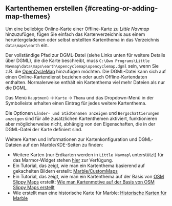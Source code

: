## Kartenthemen erstellen {#creating-or-adding-map-themes}

Um eine beliebige Online-Karte einer Offline-Karte zu _Little Navmap_ hinzuzufügen, fügen Sie einfach das Kartenverzeichnis aus einem heruntergeladenen oder selbst erstellten Kartenthema in das Verzeichnis `data\maps\earth` ein.

Der vollständige Pfad zur DGML-Datei \(siehe Links unten für weitere Details über DGML), die die Karte beschreibt, muss `C:\Own Programs\Little Navmap\data\maps\earth\opencyclemap\opencyclemap.dgml` sein, wenn Sie z.B. die [OpenCycleMap](http://www.opencyclemap.org) hinzufügen möchten. Die DGML-Datei kann sich auf einen Online-Kartendienst beziehen oder auch Offline-Kartendaten enthalten. Normalerweise enthält ein Kartenthema viel mehr Dateien als nur die DGML.

Das Menü `Hauptmenü` -&gt; `Karte` -&gt; `Thema` und das Dropdown-Menü in der Symbolleiste erhalten einen Eintrag für jedes weitere Kartenthema.

Die Optionen `Länder- und Städtenamen anzeigen` und `Bergschattierungen anzeigen` sind für alle zusätzlichen Kartenthemen aktiviert, funktionieren aber möglicherweise nicht, abhängig von den Eigenschaften, die in der DGML-Datei der Karte definiert sind.

Weitere Karten und Informationen zur Kartenkonfiguration und DGML-Dateien auf den Marble/KDE-Seiten zu finden:

* Weitere Karten (nur Erdkarten werden in `Little Navmap`\ unterstützt) für das Marmor-Widget stehen [hier](https://marble.kde.org/maps.php) zur Verfügung.
* Ein Tutorial, das zeigt, wie man ein Kartenthema basierend auf gekachelten Bildern erstellt: [Marble/CustomMaps](https://techbase.kde.org/Marble/CustomMaps)
* Ein Tutorial, das zeigt, wie man ein Kartenthema auf der Basis von [OSM Slippy Maps](http://wiki.openstreetmap.org/wiki/Slippy_map_tilenames) erstellt: [Wie man Kartenmotive auf der Basis von OSM Slippy Maps erstellt](https://techbase.kde.org/Marble/OSMSlippyMaps)
* Wie erstellt man eine historische Karte für Marble: [Historische Karten für Marble](https://techbase.kde.org/Marble/HistoricalMaps)
